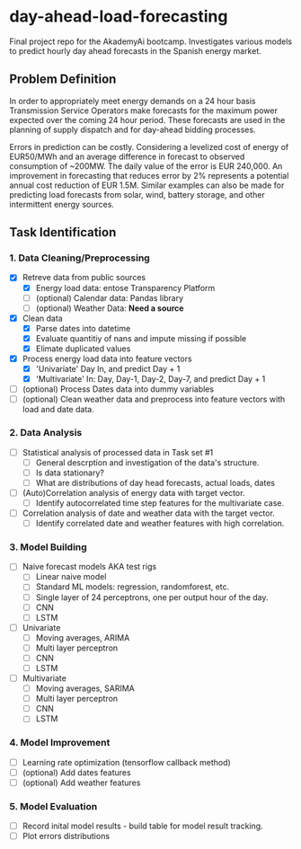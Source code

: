 # day-ahead-load-forecasting
Final project repo for the AkademyAi bootcamp. Investigates various models to predict hourly day ahead forecasts in the Spanish energy market.

## Problem Definition
In order to appropriately meet energy demands on a 24 hour basis Transmission Service Operators make forecasts for the maximum power expected over the coming 24 hour period. These forecasts are used in the planning of supply dispatch and for day-ahead bidding processes. 

Errors in prediction can be costly. Considering a levelized cost of energy of EUR50/MWh and an average difference in forecast to observed consumption of ~200MW. The daily value of the error is EUR 240,000. An improvement in forecasting that reduces error by 2% represents a potential annual cost reduction of EUR 1.5M. Similar examples can also be made for predicting load forecasts from solar, wind, battery storage, and other intermittent energy sources. 


## Task Identification

### 1. Data Cleaning/Preprocessing
 
- [X] Retreve data from public sources
  - [x] Energy load data: entose Transparency Platform
  - [ ] (optional) Calendar data: Pandas library
  - [ ] (optional) Weather Data: **Need a source**
- [x] Clean data
  - [x] Parse dates into datetime
  - [x] Evaluate quantitiy of nans and impute missing if possible
  - [x] Elimate duplicated values
- [x] Process energy load  data into feature vectors
  - [x] 'Univariate' Day In, and predict Day + 1
  - [x] 'Multivariate' In: Day, Day-1, Day-2, Day-7, and predict Day + 1
- [ ] (optional) Process Dates data into dummy variables
- [ ] (optional) Clean weather data and preprocess into feature vectors with load and date data.

### 2. Data Analysis
- [ ] Statistical analysis of processed data in Task set #1
  - [ ] General descrption and investigation of the data's structure.
  - [ ] Is data stationary?
  - [ ] What are distributions of day head forecasts, actual loads, dates
- [ ] (Auto)Correlation analysis of energy data with target vector.
  - [ ] Identify autocorrelated time step features for the multivariate case.
- [ ] Correlation analysis of date and weather data with the target vector.
  - [ ] Identify correlated date and weather features with high correlation.

### 3. Model Building
- [ ] Naive forecast models AKA test rigs
  - [ ] Linear naive model
  - [ ] Standard ML models: regression, randomforest, etc.
  - [ ] Single layer of 24 perceptrons, one per output hour of the day.
  - [ ] CNN
  - [ ] LSTM
- [ ] Univariate 
  - [ ] Moving averages, ARIMA
  - [ ] Multi layer perceptron
  - [ ] CNN
  - [ ] LSTM
- [ ] Multivariate
  - [ ] Moving averages, SARIMA
  - [ ] Multi layer perceptron
  - [ ] CNN
  - [ ] LSTM

### 4. Model Improvement
- [ ] Learning rate optimization (tensorflow callback method)
- [ ] (optional) Add dates features
- [ ] (optional) Add weather features

### 5. Model Evaluation 
- [ ] Record inital model results - build table for model result tracking. 
- [ ] Plot errors distributions
